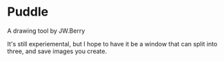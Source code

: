 # Puddle
A drawing tool by JW.Berry

It's still experiemental, but I hope to have it be a window that can split into three, and save images you create.

